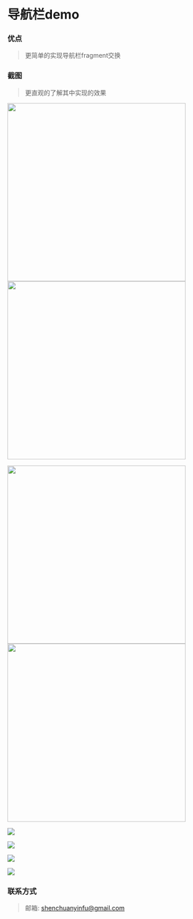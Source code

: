 # 导航栏demo

### 优点

> 更简单的实现导航栏fragment交换
>

### 截图

> 更直观的了解其中实现的效果


<img src="./img/home.jpg"  width="400px" /> <img src="./img/shop.jpg"  width="400px"/>  

<img src="./img/message.jpg"  width="400px" /> <img src="./img/my.jpg"  width="400px" />  


![](https://github.com/ymkiux/navigation/tree/master/img/home.jpg)

![](https://github.com/ymkiux/navigation/tree/master/img/shop.jpg)

![](https://github.com/ymkiux/navigation/tree/master/img/message.jpg)

![](https://github.com/ymkiux/navigation/tree/master/img/my.jpg)
### 联系方式

> 邮箱: shenchuanyinfu@gmail.com
